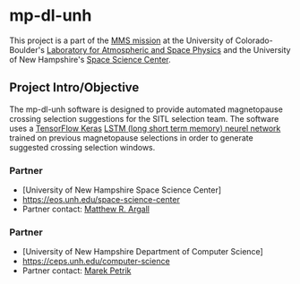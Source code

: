 # mp-dl-unh
This project is a part of the [MMS mission](https://lasp.colorado.edu/mms/sdc/public/) at the University of Colorado-Boulder's [Laboratory for Atmospheric and Space Physics](http://lasp.colorado.edu/home/) and the University of New Hampshire's [Space Science Center](https://eos.unh.edu/space-science-center). 

## Project Intro/Objective
The mp-dl-unh software is designed to provide automated magnetopause crossing selection suggestions for the SITL selection team. The software uses a [TensorFlow Keras](https://www.tensorflow.org/guide/keras) [LSTM (long short term memory) neurel network](https://en.wikipedia.org/wiki/Long_short-term_memory) trained on previous magnetopause selections in order to generate suggested crossing selection windows.

### Partner
* [University of New Hampshire Space Science Center]
* https://eos.unh.edu/space-science-center
* Partner contact: [Matthew R. Argall](https://mypages.unh.edu/argallmr/bio)

### Partner
* [University of New Hampshire Department of Computer Science]
* https://ceps.unh.edu/computer-science
* Partner contact: [Marek Petrik](https://ceps.unh.edu/person/marek-petrik)
